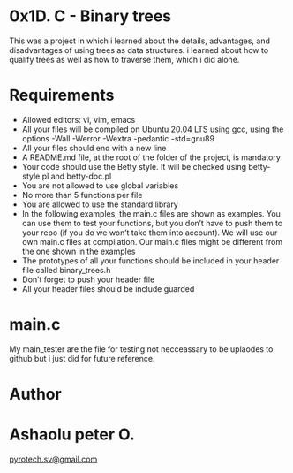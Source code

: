 # 0x1D. C - Binary trees

This was a  project in which i learned about the details, advantages, and disadvantages of using trees as data structures. i learned about how to qualify trees as well as how to traverse them, which i did alone.

# Requirements

   * Allowed editors: vi, vim, emacs
   * All your files will be compiled on Ubuntu 20.04 LTS using gcc, using the options -Wall -Werror -Wextra -pedantic -std=gnu89
   * All your files should end with a new line
   * A README.md file, at the root of the folder of the project, is mandatory
   * Your code should use the Betty style. It will be checked using betty-style.pl and betty-doc.pl
   * You are not allowed to use global variables
   * No more than 5 functions per file
   * You are allowed to use the standard library
   * In the following examples, the main.c files are shown as examples. You can use them to test your functions, but you don’t have to push them to your repo (if you        do we won’t take them into account). We will use our own main.c files at compilation. Our main.c files might be different from the one shown in the examples
   * The prototypes of all your functions should be included in your header file called binary_trees.h
   * Don’t forget to push your header file
   * All your header files should be include guarded

# main.c
  My main_tester are the file for testing not necceassary to be uplaodes to github but i just did for future reference.
  
 # Author
  # Ashaolu peter O.
  pyrotech.sv@gmail.com
